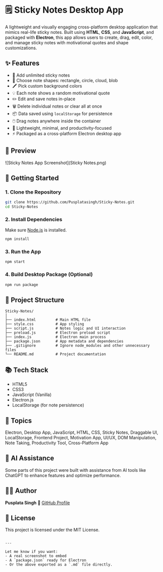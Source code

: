 # 🗒️ Sticky Notes Desktop App

A lightweight and visually engaging cross-platform desktop application that mimics real-life sticky notes. Built using **HTML**, **CSS**, and **JavaScript**, and packaged with **Electron**, this app allows users to create, drag, edit, color, and manage sticky notes with motivational quotes and shape customizations.

## ✨ Features

- 📝 Add unlimited sticky notes
- 🎨 Choose note shapes: rectangle, circle, cloud, blob
- 🖍️ Pick custom background colors
- 💡 Each note shows a random motivational quote
- ✏️ Edit and save notes in-place
- 🗑️ Delete individual notes or clear all at once
- 📦 Data saved using `localStorage` for persistence
- 🖱️ Drag notes anywhere inside the container
- 🧠 Lightweight, minimal, and productivity-focused
- ⚡ Packaged as a cross-platform Electron desktop app

## 📸 Preview

![Sticky Notes App Screenshot](Sticky Notes.png) <!-- Replace this with your own screenshot -->

## 🚀 Getting Started

### 1. Clone the Repository

```bash
git clone https://github.com/Pusplatasingh/Sticky-Notes.git
cd Sticky-Notes
````

### 2. Install Dependencies

Make sure [Node.js](https://nodejs.org/) is installed.

```bash
npm install
```

### 3. Run the App

```bash
npm start
```

### 4. Build Desktop Package (Optional)

```bash
npm run package
```

## 📁 Project Structure

```
Sticky-Notes/
│
├── index.html         # Main HTML file
├── style.css          # App styling
├── script.js          # Notes logic and UI interaction
├── preload.js         # Electron preload script
├── index.js           # Electron main process
├── package.json       # App metadata and dependencies
├── .gitignore         # Ignore node_modules and other unnecessary files
└── README.md          # Project documentation
```

## 📚 Tech Stack

* HTML5
* CSS3
* JavaScript (Vanilla)
* Electron.js
* LocalStorage (for note persistence)

## 📌 Topics

Electron, Desktop App, JavaScript, HTML, CSS, Sticky Notes, Draggable UI, LocalStorage, Frontend Project, Motivation App, UI/UX, DOM Manipulation, Note Taking, Productivity Tool, Cross-Platform App

## 🤖 AI Assistance

Some parts of this project were built with assistance from AI tools like ChatGPT to enhance features and optimize performance.

## 🙋‍♀️ Author

**Pusplata Singh**
🔗 [GitHub Profile](https://github.com/Pusplatasingh)

## 📝 License

This project is licensed under the MIT License.

```

---

Let me know if you want:
- A real screenshot to embed
- A `package.json` ready for Electron
- Or the above exported as a `.md` file directly.
```
